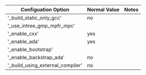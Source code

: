 | Configuation Option | Normal Value | Notes |
| ---------------- | --------------- | ---------------------------- |
| '_build_static_only_gcc' | no | |
| '_use_intree_gmp_mpfr_mpc' | | |
| '_enable_cxx' | yes | |
| '_enable_ada' | yes | |
| '_enable_bootstrap' | | |
| '_enable_backstrap_ada' | no | |
| '_build_using_external_compiler' | no | |
